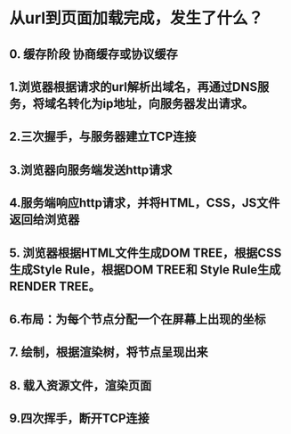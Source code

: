 # 从url到页面加载完成，发生了什么？
## 0. 缓存阶段 协商缓存或协议缓存
## 1.浏览器根据请求的url解析出域名，再通过DNS服务，将域名转化为ip地址，向服务器发出请求。
## 2.三次握手，与服务器建立TCP连接
## 3.浏览器向服务端发送http请求
## 4.服务端响应http请求，并将HTML，CSS，JS文件返回给浏览器
## 5. 浏览器根据HTML文件生成DOM TREE，根据CSS生成Style Rule，根据DOM TREE和 Style Rule生成RENDER TREE。
## 6.布局：为每个节点分配一个在屏幕上出现的坐标
## 7. 绘制，根据渲染树，将节点呈现出来
## 8. 载入资源文件，渲染页面
## 9.四次挥手，断开TCP连接